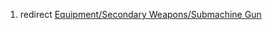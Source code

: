 1.  redirect [Equipment/Secondary Weapons/Submachine
    Gun](Equipment/Secondary_Weapons/Submachine_Gun "wikilink")